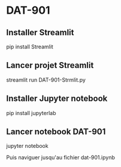 # DAT-901

## Installer Streamlit

pip install Streamlit

## Lancer projet Streamlit

streamlit run DAT-901-Strmlit.py


## Installer Jupyter notebook

pip install jupyterlab

## Lancer notebook DAT-901

jupyter notebook

Puis naviguer jusqu'au fichier dat-901.ipynb
